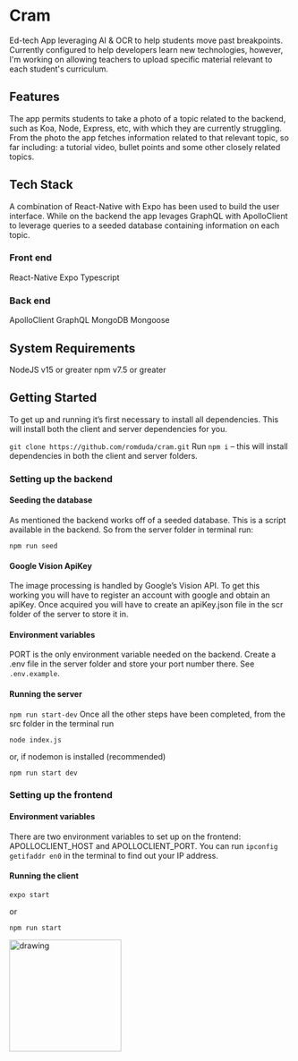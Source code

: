 # Cram

Ed-tech App leveraging AI & OCR to help students move past breakpoints. Currently configured to help developers learn new technologies, however, I'm working on allowing teachers to upload specific material relevant to each student's curriculum.

## **Features**

The app permits students to take a photo of a topic related to the backend, such as Koa, Node, Express, etc, with which they are currently struggling. From the photo the app fetches information related to that relevant topic, so far including: a tutorial video, bullet points and some other closely related topics. 

## **Tech Stack**
A combination of React-Native with Expo has been used to build the user interface. While on the backend the app levages GraphQL with ApolloClient to leverage queries to a seeded database containing information on each topic.

### **Front end**

React-Native
Expo
Typescript

### **Back end**

ApolloClient
GraphQL
MongoDB
Mongoose

## **System Requirements**
 
NodeJS v15 or greater
npm v7.5 or greater
 
## **Getting Started**

To get up and running it’s first necessary to install all dependencies. This will install both the client and server dependencies for you.

`git clone https://github.com/romduda/cram.git`
Run `npm i` – this will install dependencies in both the client and server folders.


### **Setting up the backend**

#### **Seeding the database**

As mentioned the backend works off of a seeded database. This is a script available in the backend. So from the server folder in terminal run:

`npm run seed`

#### **Google Vision ApiKey**

The image processing is handled by Google’s Vision API. To get this working you will have to register an account with google and obtain an apiKey. Once acquired you will have to create an apiKey.json file in the scr folder of the server to store it in.

#### **Environment variables**

PORT is the only environment variable needed on the backend. Create a .env file in the server folder and store your port number there. See `.env.example`.

#### **Running the server**

`npm run start-dev`
Once all the other steps have been completed, from the src folder in the terminal run

`node index.js` 

or, if nodemon is installed (recommended)

`npm run start dev`


### **Setting up the frontend**

#### **Environment variables**

There are two environment variables to set up on the frontend: APOLLOCLIENT_HOST and APOLLOCLIENT_PORT.
You can run `ipconfig getifaddr en0` in the terminal to find out your IP address.

#### **Running the client**

`expo start`

or 

`npm run start`


<img src="https://i.imgur.com/TC67WUb.png" alt="drawing" width="200"/>


